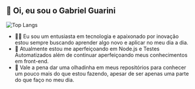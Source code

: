 ## 👋 Oi, eu sou o  Gabriel Guarini
![Top Langs](https://github-readme-stats.vercel.app/api/top-langs/?username=anuraghazra&layout=compact&show_icons=true&theme=transparent)
- 👦🏻 Eu sou um entusiasta em tecnologia e apaixonado por inovação estou sempre buscando aprender algo novo e aplicar no meu dia a dia.
- 🌱 Atualmente estou me aperfeiçoando em Node.js e Testes Automatizados além de continuar aperfeiçoando meus conhecimentos em front-end.
- 👀 Vale a pena dar uma olhadinha em meus repositórios para conhecer um pouco mais do que estou fazendo, apesar de ser apenas uma parte do que faço no meu dia.
